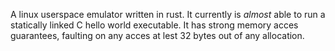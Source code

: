 A linux userspace emulator written in rust.
It currently is _almost_ able to run a statically linked C hello world executable.
It has strong memory acces guarantees, faulting on any acces at lest 32 bytes out of any allocation.
